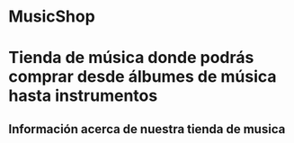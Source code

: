 # MusicShop
<h1>Tienda de música donde podrás comprar desde álbumes de música hasta instrumentos</h1>
<h2>Información acerca de nuestra tienda de musica</h2>

